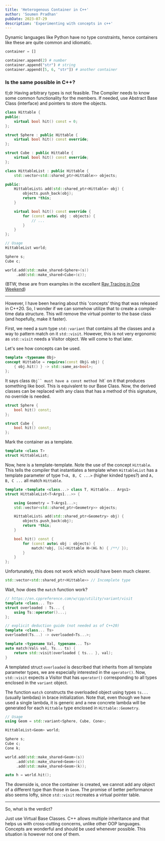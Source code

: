 ```yaml
---
title: 'Heterogenous Container in C++'
author: 'Soumen Pradhan'
pubDate: 2023-07-29
description: 'Experimenting with concepts in c++'
---
```


Dynamic languages like Python have no type constraints, hence containers like
these are quite common and idiomatic.

```py
container = []

container.append(2) # number
container.append("str") # string
container.append([5, 6, "str"]) # another container
```

### Is the same possible in C++?

tl;dr Having arbitrary types is not feasible. The Compiler needs to know some common functionality for the members. If needed, use Abstract Base Class (interface) and pointers to store the objects.

```cpp
class Hittable {
public:
    virtual bool hit() const = 0;
};

struct Sphere : public Hittable {
    virtual bool hit() const override;
};

struct Cube : public Hittable {
    virtual bool hit() const override;
};

class HittableList : public Hittable {
    std::vector<std::shared_ptr<Hittable>> objects;

public:
    HittableList& add(std::shared_ptr<Hittable> obj) {
        objects.push_back(obj);
        return *this;
    }

    virtual bool hit() const override {
        for (const auto& obj : objects) {
            // ...
        }
    }
};

// Usage
HittableList world;

Sphere s;
Cube c;

world.add(std::make_shared<Sphere>(s))
     .add(std::make_shared<Cube>(c));

```

(BTW, these are from examples in the excellent [Ray Tracing in One Weekend](https://raytracing.github.io/books/RayTracingInOneWeekend.html))

---

However, I have been hearing about this 'concepts' thing that was released in C++20. So, I wonder if we can somehow utilize that to create a compile-time data structure. This will remove the virtual pointer to the base class (and hopefully, make it faster).

First, we need a sum type `std::variant` that contains all the classes and a way to pattern match on it `std::visit`. However, this is not very ergonomic as `std::visit` needs a Visitor object. We will come to that later.

Let's see how concepts can be used.

```cpp
template <typename Obj>
concept Hittable = requires(const Obj& obj) {
    { obj.hit() } -> std::same_as<bool>;
};
```

It says class `Obj`` must have a const method `hit` on it that produces something like bool. This is equivalent to our Base Class. Now, the derived classes can be replaced with any class that has a method of this signature, no override is needed.

```cpp
struct Sphere {
    bool hit() const;
};

struct Cube {
    bool hit() const;
};
```

Mark the container as a template.

```cpp
template <class T>
struct HittableList;
```

Now, here is a template-template. Note the use of the concept `Hittable`. This tells the compiler that instantiates a template when `HittableList` has a template parameter of type `T<A, B, C ...>` (higher kinded types?) and `A, B, C ...` all match `Hittable`.

```cpp
template <template <class...> class T, Hittable... Args1>
struct HittableList<T<Args1...>> {

    using Geometry = T<Args1...>;
    std::vector<std::shared_ptr<Geometry>> objects;

    HittableList& add(std::shared_ptr<Geometry> obj) {
        objects.push_back(obj);
        return *this;
    }

    bool hit() const {
        for (const auto& obj : objects) {
            match(*obj, [&]<Hittable H>(H& h) { /**/ });
        }
    }
};
```

Unfortunately, this does not work which would have been much clearer.

```cpp
std::vector<std::shared_ptr<Hittable>> // Incomplete type
```

Wait, how does the `match` function work?

```cpp
// https://en.cppreference.com/w/cpp/utility/variant/visit
template <class... Ts>
struct overloaded : Ts... {
    using Ts::operator()...;
};

// explicit deduction guide (not needed as of C++20)
template <class... Ts>
overloaded(Ts...) -> overloaded<Ts...>;

template <typename Val, typename... Ts>
auto match(Val& val, Ts... ts) {
    return std::visit(overloaded { ts... }, val);
}
```

A templated struct `overloaded` is described that inherits from all template parameter types, we are especially interested in the `operator()`. Now, `std::visit` expects a Visitor that has `operator()` corresponding to all types enclosed in the `variant` object.

The function `match` constructs the overloaded object using types `ts...` (usually lambdas) in brace initialization. Note that, even though we have used a single lambda, it is generic and a new concrete lambda will be generated for each `Hittable` type enclosed in `Hittable::Geometry`.

```cpp
// Usage
using Geom = std::variant<Sphere, Cube, Cone>;

HittableList<Geom> world;

Sphere s;
Cube c;
Cone k;

world.add(std::make_shared<Geom>(s))
     .add(std::make_shared<Geom>(c))
     .add(std::make_shared<Geom>(k));

auto h = world.hit();
```

The downside is, once the container is created, we cannot add any object of a different type than those in `Geom`. The promise of better performance also seems lofty, since `std::visit` recreates a virtual pointer table.

---

So, what is the verdict?

Just use Virtual Base Classes. C++ allows multiple inheritance and that helps us with cross-cutting concerns, unlike other OOP languages. Concepts are wonderful and should be used whenever possible. This situation is however not one of them.
